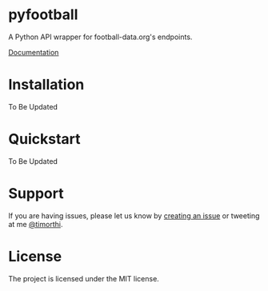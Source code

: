 # pyfootball
A Python API wrapper for football-data.org's endpoints.  

[Documentation](https://pyfootball.readthedocs.io)

# Installation
To Be Updated

# Quickstart
To Be Updated

# Support
If you are having issues, please let us know by [creating an issue](https://github.com/xozzo/pyfootball/issues/new) or tweeting at me [@timorthi](https://www.twitter.com/timorthi).

# License
The project is licensed under the MIT license.